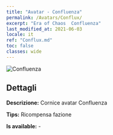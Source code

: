```yaml
---
title: "Avatar - Confluenza"
permalink: /Avatars/Conflux/
excerpt: "Era of Chaos  Confluenza"
last_modified_at: 2021-06-03
locale: it
ref: "Conflux.md"
toc: false
classes: wide
---
```

 ![Confluenza](/images/a/avatarFrame_44.png)

## Dettagli

 **Descrizione:** Cornice avatar Confluenza 

 **Tips:** Ricompensa fazione 

 **Is available:**  - 

